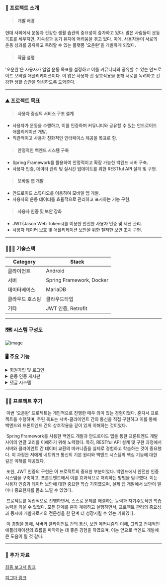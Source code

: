 ### 📖 프로젝트 소개
>#### 개발 배경
현대 사회에서 운동과 건강한 생활 습관의 중요성이 증가하고 있다. 많은 사람들이 운동 목표를 세우지만, 지속성과 동기 유지에 어려움을 겪고 있다. 이에, 사용자들이 서로의 운동 성과를 공유하고 독려할 수 있는 플랫폼 '오운완'을 개발하게 되었다.
>#### 작품 설명
'오운완'은 사용자가 일일 운동 목표를 설정하고 이를 커뮤니티와 공유할 수 있는 안드로이드 모바일 애플리케이션이다. 이 앱은 사용자 간 상호작용을 통해 서로를 독려하고 건강한 생활 습관을 형성하도록 도와준다.

--------

### ⛰️ 프로젝트 목표
>#### 사용자 중심의 서비스 구조 설계
- 사용자가 운동을 수행하고, 이를 인증하며 커뮤니티와 공유할 수 있는 안드로이드 애플리케이션 개발.
- 직관적이고 사용자 친화적인 인터페이스 제공을 목표로 함.
>#### 안정적인 백엔드 시스템 구축
- Spring Framework를 활용하여 안정적이고 확장 가능한 백엔드 서버 구축.
- 사용자 인증, 데이터 관리 및 실시간 업데이트를 위한 RESTful API 설계 및 구현.
>#### 모바일 앱 개발
- 안드로이드 스튜디오를 이용하여 모바일 앱 개발.
- 사용자의 운동 데이터를 효율적으로 관리하고 표시하는 기능 구현.
>#### 사용자 인증 및 보안 강화
- JWT(Jason Web Tokens)를 이용한 안전한 사용자 인증 및 세션 관리.
- 사용자 데이터 보호 및 애플리케이션 보안을 위한 철저한 보안 조치 구현.
  
--------

### 👨🏻‍💻 기술스택
|Category|Stack|
|------|---|
|클라이언트|Android|
|서버|Spring Framework, Docker|
|데이터베이스|MariaDB|
|클라우드 호스팅|클라우드타입|
|기타|JWT 인증, Retrofit|

--------

### 🗺️ 시스템 구성도 
![image](https://github.com/joon6093/Today-Fit-Complete/assets/118044367/2d495dc8-fd47-49fa-bbe8-efa825932fa6)

### 🖥 ️주요 기능
<details>
<summary>회원가입 및 로그인</summary>
<div markdown="1">

  ![image](https://github.com/joon6093/Today-Fit-Complete/assets/118044367/e0e992c7-f3da-4258-a3dd-b71543f0e6ac)
  ![image](https://github.com/joon6093/Today-Fit-Complete/assets/118044367/afa97eab-9820-4704-870e-73fd9c2dc0c7)
  ![image](https://github.com/joon6093/Today-Fit-Complete/assets/118044367/68eb624b-40e7-4466-8f79-e9b8feb04f1e)
  ![image](https://github.com/joon6093/Today-Fit-Complete/assets/118044367/9d888ca8-00d8-45c3-959e-108d14f95983)

  - 회원가입 및 로그인 프로세스는 JWT를 사용하여 안전하게 인증한다.
  - 사용자는 아이디, 비밀번호 및 사용자 이름으로 계정을 생성할 수 있다.
</div>
</details>

<details>
<summary>운동 인증 게시판</summary>
<div markdown="1">

  ![image](https://github.com/joon6093/Today-Fit-Complete/assets/118044367/2e8296bf-9a16-4c4f-be39-174379ffe285)
  ![image](https://github.com/joon6093/Today-Fit-Complete/assets/118044367/48f1c80a-fc66-4cd5-8440-14f4e5e3e187)
  ![image](https://github.com/joon6093/Today-Fit-Complete/assets/118044367/cbf49048-ff10-4e0e-8b35-31e206f24798)

  - 사용자는 운동 인증 게시판을 통해 자신의 운동을 인증하고, 다른 사용자의 인증 게시글을 조회할 수 있다.
  - 게시글 작성 및 삭제 기능이 포함되어 있다.
</div>
</details>

<details>
<summary>댓글 시스템</summary>
<div markdown="1">

  ![image](https://github.com/joon6093/Today-Fit-Complete/assets/118044367/adbbc38e-bf8c-49ad-ac8b-bce4c71eb50f)
  ![image](https://github.com/joon6093/Today-Fit-Complete/assets/118044367/e4ffe83e-9c58-4d3c-bd42-eb72a2151239)
  
  - 사용자는 게시글에 댓글을 달아 서로의 운동을 격려할 수 있다.
  - 댓글 작성, 조회 및 삭제 기능이 구현되어 있다.
</div>
</details>

--------

### ✍🏻 프로젝트 후기
&nbsp;이번 '오운완' 프로젝트는 개인적으로 진행한 매우 의미 있는 경험이었다. 혼자서 프로젝트를 수행하며, 주된 목표는 서버-클라이언트 간의 통신을 직접 구현하고 이를 통해 백엔드와 프론트엔드 간의 상호작용을 깊이 있게 이해하는 것이었다.

&nbsp;Spring Framework를 사용한 백엔드 개발과 안드로이드 앱을 통한 프론트엔드 개발 사이의 연결 고리를 이해하기 위해 노력했다. 특히, RESTful API 설계 및 구현 과정에서 서버와 클라이언트 간 데이터 교환의 메커니즘을 실제로 경험하고 학습하는 것이 중요했다. 이 과정은 저에게 네트워크 통신의 기본 원리와 백엔드 시스템의 핵심 기능에 대한 깊은 이해를 제공했다.

&nbsp;또한, JWT 인증의 구현은 이 프로젝트의 중요한 부분이었다. 백엔드에서 안전한 인증 시스템을 구축하고, 프론트엔드에서 이를 효과적으로 처리하는 방법을 탐구했다. 이는 사용자 인증과 데이터 보안에 대한 중요한 학습 기회였으며, 실제 앱 개발에서 보안이 얼마나 중요한지를 몸소 느낄 수 있었다.

&nbsp;프로젝트를 독립적으로 진행하면서, 스스로 문제를 해결하는 능력과 자기주도적인 학습 능력을 키울 수 있었다. 모든 단계를 혼자 계획하고 실행하면서, 프로젝트 관리의 중요성과 동시에 개발자로서의 전문성을 한 단계 더 성장시킬 수 있는 기회였다.

&nbsp;이 경험을 통해, 서버와 클라이언트 간의 통신, 보안 메커니즘의 이해, 그리고 전체적인 애플리케이션의 흐름을 파악하는 데 좋은 경험을 하였으며, 이는 앞으로 백엔드 개발에 큰 도움이 될 것 같다.

--------
### 👀 추가 자료
[최종 보고서 링크](https://github.com/joon6093/Today-Fit-Complete/tree/main/Document)

[피그마 링크](https://www.figma.com/file/xqGYqddGos8ltJRJgDrNxt/%EC%98%A4%EC%9A%B4%EC%99%84?type=design&node-id=0%3A1&mode=design&t=wLypSzfExjMexgRc-1)
